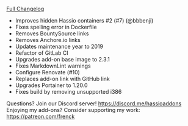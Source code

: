 [Full Changelog][changelog]

- Improves hidden Hassio containers #2 (#7) (@bbbenji)
- Fixes spelling error in Dockerfile
- Removes BountySource links
- Removes Anchore.io links
- Updates maintenance year to 2019
- Refactor of GitLab CI
- Upgrades add-on base image to 2.3.1
- Fixes MarkdownLint warnings
- Configure Renovate (#10)
- Replaces add-on link with GitHub link
- Upgrades Portainer to 1.20.0
- Fixes build by removing unsupported i386

[changelog]: https://github.com/hassio-addons/addon-portainer/compare/v0.3.0...v0.4.0

Questions? Join our Discord server! https://discord.me/hassioaddons
Enjoying my add-ons? Consider supporting my work: https://patreon.com/frenck